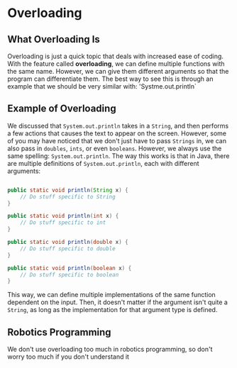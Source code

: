 # Overloading

## What Overloading Is

Overloading is just a quick topic that deals with increased ease of coding. With the feature called **overloading**, we can define multiple functions with the same name. However, we can give them different arguments so that the program can differentiate them. The best way to see this is through an example that we should be very similar with: 'Systme.out.println`

## Example of Overloading

We discussed that `System.out.println` takes in a `String`, and then performs a few actions that causes the text to appear on the screen. However, some of you may have noticed that we don't just have to pass `Strings` in, we can also pass in `doubles`, `ints`, or even `booleans`. However, we always use the same spelling: `System.out.println`. The way this works is that in Java, there are multiple definitions of `System.out.println`, each with different arguments:

```java

public static void println(String x) {
    // Do stuff specific to String
}

public static void println(int x) {
    // Do stuff specific to int
}

public static void println(double x) {
    // Do stuff specific to double
}

public static void println(boolean x) {
    // Do stuff specific to boolean
}

```

This way, we can define multiple implementations of the same function dependent on the input. Then, it doesn't matter if the argument isn't quite a `String`, as long as the implementation for that argument type is defined.

## Robotics Programming

We don't use overloading too much in robotics programming, so don't worry too much if you don't understand it